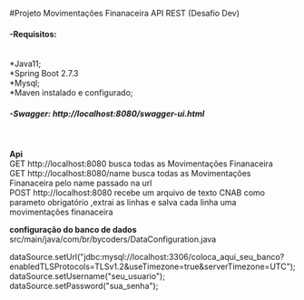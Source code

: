 #Projeto Movimentações Finanaceira API REST (Desafio Dev)<br>

<h4><strong>-Requisitos:</strong></h4><br>
*Java11; <br>
*Spring Boot  2.7.3<br>
*Mysql;<br>
*Maven instalado e configurado;<br>

<h5>-Swagger: http://localhost:8080/swagger-ui.html</h5><br>

<strong>Api</strong> <br> 
GET  http://localhost:8080        busca todas as Movimentações Finanaceira <br>
GET  http://localhost:8080/name   busca todas as Movimentações Finanaceira pelo name passado na url<br>
POST http://localhost:8080        recebe um arquivo de texto CNAB como parameto obrigatório ,extrai as linhas e salva cada linha uma movimentações finanaceira<br>

<strong>configuração do banco de dados</strong><br>
src/main/java/com/br/bycoders/DataConfiguration.java<br>

dataSource.setUrl("jdbc:mysql://localhost:3306/coloca_aqui_seu_banco?enabledTLSProtocols=TLSv1.2&useTimezone=true&serverTimezone=UTC");<br>
dataSource.setUsername("seu_usuario");<br>
dataSource.setPassword("sua_senha");<br>
